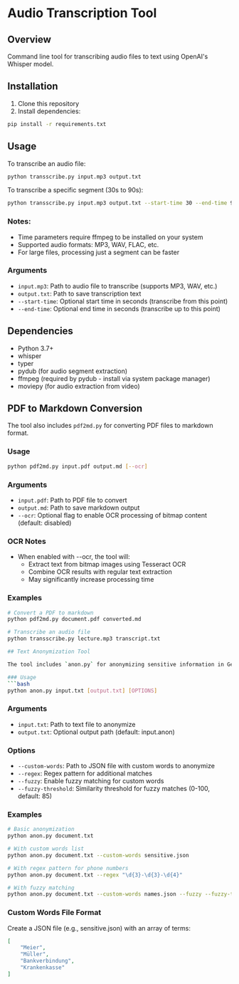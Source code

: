 # Audio Transcription Tool

## Overview
Command line tool for transcribing audio files to text using OpenAI's Whisper model.

## Installation
1. Clone this repository
2. Install dependencies:
```bash
pip install -r requirements.txt
```

## Usage
To transcribe an audio file:
```bash
python transscribe.py input.mp3 output.txt
```

To transcribe a specific segment (30s to 90s):
```bash
python transscribe.py input.mp3 output.txt --start-time 30 --end-time 90
```

### Notes:
- Time parameters require ffmpeg to be installed on your system
- Supported audio formats: MP3, WAV, FLAC, etc.
- For large files, processing just a segment can be faster

### Arguments
- `input.mp3`: Path to audio file to transcribe (supports MP3, WAV, etc.)
- `output.txt`: Path to save transcription text
- `--start-time`: Optional start time in seconds (transcribe from this point)
- `--end-time`: Optional end time in seconds (transcribe up to this point)

## Dependencies
- Python 3.7+
- whisper
- typer
- pydub (for audio segment extraction)
- ffmpeg (required by pydub - install via system package manager)
- moviepy (for audio extraction from video)

## PDF to Markdown Conversion

The tool also includes `pdf2md.py` for converting PDF files to markdown format.

### Usage
```bash
python pdf2md.py input.pdf output.md [--ocr]
```

### Arguments
- `input.pdf`: Path to PDF file to convert  
- `output.md`: Path to save markdown output  
- `--ocr`: Optional flag to enable OCR processing of bitmap content (default: disabled)

### OCR Notes
- When enabled with --ocr, the tool will:
  - Extract text from bitmap images using Tesseract OCR
  - Combine OCR results with regular text extraction
  - May significantly increase processing time

### Examples
```bash
# Convert a PDF to markdown
python pdf2md.py document.pdf converted.md

# Transcribe an audio file
python transscribe.py lecture.mp3 transcript.txt

## Text Anonymization Tool

The tool includes `anon.py` for anonymizing sensitive information in German text files.

### Usage
```bash
python anon.py input.txt [output.txt] [OPTIONS]
```

### Arguments
- `input.txt`: Path to text file to anonymize
- `output.txt`: Optional output path (default: input.anon)

### Options
- `--custom-words`: Path to JSON file with custom words to anonymize
- `--regex`: Regex pattern for additional matches
- `--fuzzy`: Enable fuzzy matching for custom words
- `--fuzzy-threshold`: Similarity threshold for fuzzy matches (0-100, default: 85)

### Examples
```bash
# Basic anonymization
python anon.py document.txt

# With custom words list
python anon.py document.txt --custom-words sensitive.json

# With regex pattern for phone numbers
python anon.py document.txt --regex "\d{3}-\d{3}-\d{4}"

# With fuzzy matching
python anon.py document.txt --custom-words names.json --fuzzy --fuzzy-threshold 80
```

### Custom Words File Format
Create a JSON file (e.g., sensitive.json) with an array of terms:
```json
[
    "Meier",
    "Müller",
    "Bankverbindung",
    "Krankenkasse"
]
```
